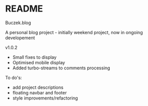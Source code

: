 # README

Buczek.blog

A personal blog project - initially weekend project, now in ongoing developement

v1.0.2
  - Small fixes to display
  - Optimised mobile display
  - Added turbo-streams to comments processing



To do's:
  - add project descriptions
  - floating navbar and footer
  - style improvements/refactoring